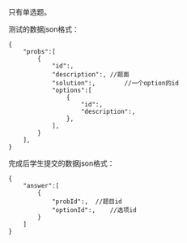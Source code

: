 只有单选题。

测试的数据json格式：

```
{
	"probs":[
		{
			"id":,
			"description":,	//题面
			"solution":,		//一个option的id
			"options":[
				{
					"id":,
					"description":,
				},
			],
		}
	],
}
```

完成后学生提交的数据json格式：

```
{
	"answer":[
		{
			"probId":,	//题目id
			"optionId":,	//选项id
		}
	]
}
```

